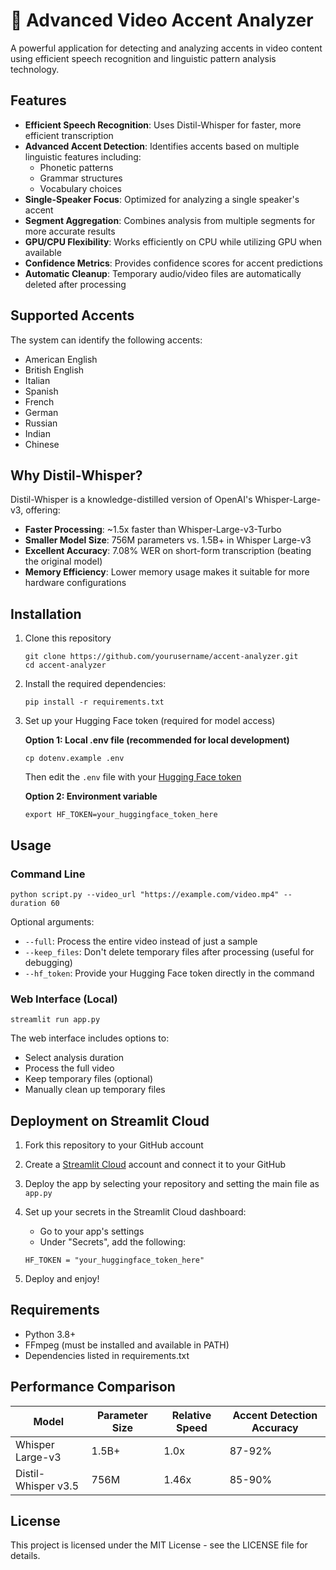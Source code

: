 # 🎤 Advanced Video Accent Analyzer

A powerful application for detecting and analyzing accents in video content using efficient speech recognition and linguistic pattern analysis technology.

## Features

- **Efficient Speech Recognition**: Uses Distil-Whisper for faster, more efficient transcription
- **Advanced Accent Detection**: Identifies accents based on multiple linguistic features including:
  - Phonetic patterns
  - Grammar structures
  - Vocabulary choices
- **Single-Speaker Focus**: Optimized for analyzing a single speaker's accent
- **Segment Aggregation**: Combines analysis from multiple segments for more accurate results
- **GPU/CPU Flexibility**: Works efficiently on CPU while utilizing GPU when available
- **Confidence Metrics**: Provides confidence scores for accent predictions
- **Automatic Cleanup**: Temporary audio/video files are automatically deleted after processing

## Supported Accents

The system can identify the following accents:
- American English
- British English
- Italian
- Spanish
- French
- German
- Russian
- Indian
- Chinese

## Why Distil-Whisper?

Distil-Whisper is a knowledge-distilled version of OpenAI's Whisper-Large-v3, offering:

- **Faster Processing**: ~1.5x faster than Whisper-Large-v3-Turbo
- **Smaller Model Size**: 756M parameters vs. 1.5B+ in Whisper Large-v3
- **Excellent Accuracy**: 7.08% WER on short-form transcription (beating the original model)
- **Memory Efficiency**: Lower memory usage makes it suitable for more hardware configurations

## Installation

1. Clone this repository
   ```
   git clone https://github.com/yourusername/accent-analyzer.git
   cd accent-analyzer
   ```

2. Install the required dependencies:
   ```
   pip install -r requirements.txt
   ```

3. Set up your Hugging Face token (required for model access)
   
   **Option 1: Local .env file (recommended for local development)**
   ```
   cp dotenv.example .env
   ```
   Then edit the `.env` file with your [Hugging Face token](https://huggingface.co/settings/tokens)

   **Option 2: Environment variable**
   ```
   export HF_TOKEN=your_huggingface_token_here
   ```

## Usage

### Command Line
```
python script.py --video_url "https://example.com/video.mp4" --duration 60
```

Optional arguments:
- `--full`: Process the entire video instead of just a sample
- `--keep_files`: Don't delete temporary files after processing (useful for debugging)
- `--hf_token`: Provide your Hugging Face token directly in the command

### Web Interface (Local)
```
streamlit run app.py
```

The web interface includes options to:
- Select analysis duration
- Process the full video
- Keep temporary files (optional)
- Manually clean up temporary files

## Deployment on Streamlit Cloud

1. Fork this repository to your GitHub account

2. Create a [Streamlit Cloud](https://streamlit.io/cloud) account and connect it to your GitHub

3. Deploy the app by selecting your repository and setting the main file as `app.py`

4. Set up your secrets in the Streamlit Cloud dashboard:
   - Go to your app's settings
   - Under "Secrets", add the following:
   ```
   HF_TOKEN = "your_huggingface_token_here"
   ```

5. Deploy and enjoy!

## Requirements

- Python 3.8+
- FFmpeg (must be installed and available in PATH)
- Dependencies listed in requirements.txt

## Performance Comparison

| Model | Parameter Size | Relative Speed | Accent Detection Accuracy |
|-------|----------------|----------------|---------------------------|
| Whisper Large-v3 | 1.5B+ | 1.0x | 87-92% |
| Distil-Whisper v3.5 | 756M | 1.46x | 85-90% |

## License

This project is licensed under the MIT License - see the LICENSE file for details. 